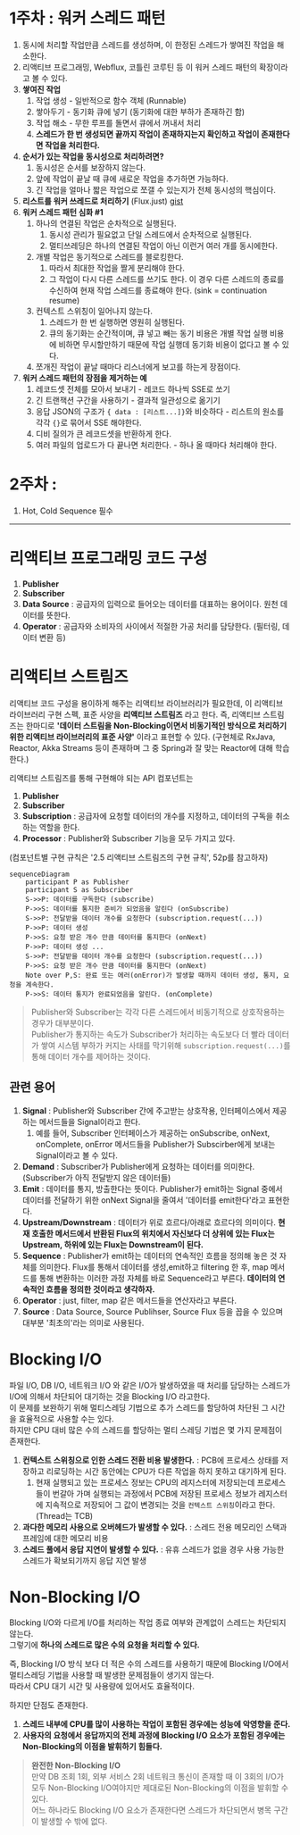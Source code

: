 
# 1주차 : 워커 스레드 패턴

1. 동시에 처리할 작업만큼 스레드를 생성하며, 이 한정된 스레드가 쌓여진 작업을 해소한다.
2. 리액티브 프로그래밍, Webflux, 코틀린 코루틴 등 이 워커 스레드 패턴의 확장이라고 볼 수 있다.
3. **쌓여진 작업**
   1. 작업 생성 - 일반적으로 함수 객체 (Runnable)
   2. 쌓아두기 - 동기화 큐에 넣기 (동기화에 대한 부하가 존재하긴 함)
   3. 작업 해소 - 무한 루프를 돌면서 큐에서 꺼내서 처리
   4. **스레드가 한 번 생성되면 끝까지 작업이 존재하지는지 확인하고 작업이 존재한다면 작업을 처리한다.**
4. **순서가 있는 작업을 동시성으로 처리하려면?**
   1. 동시성은 순서를 보장하지 않는다.
   2. 앞에 작업이 끝날 때 큐에 새로운 작업을 추가하면 가능하다.
   3. 긴 작업을 얼마나 짧은 작업으로 쪼갤 수 있는지가 전체 동시성의 핵심이다.
5. **리스트를 워커 쓰레드로 처리하기** (Flux.just) [gist](https://gist.github.com/hikaMaeng/7f30f8497478fd15a81118aac4d44650)
6. **워커 스레드 패턴 심화 #1**
   1. 하나의 연결된 작업은 순차적으로 실행된다.
      1. 동시성 관리가 필요없고 단일 스레드에서 순차적으로 실행된다.
      2. 멀티쓰레딩은 하나의 연결된 작업이 아닌 이런거 여러 개를 동시에한다.
   2. 개별 작업은 동기적으로 스레드를 블로킹한다.
      1. 따라서 최대한 작업을 짤게 분리해야 한다.
      2. 그 작업이 다시 다른 스레드를 쓰기도 한다. 이 경우 다른 스레드의 종료를 수신하여 현재 작업 스레드를 종료해야 한다. (sink = continuation resume)
   3. 컨텍스트 스위칭이 일어나지 않는다.
      1. 스레드가 한 번 실행하면 영원히 실행된다.
      2. 큐의 동기화는 순간적이며, 큐 넣고 빼는 동기 비용은 개별 작업 실행 비용에 비하면 무시할만하기 때문에 작업 실행데 동기화 비용이 없다고 볼 수 있다.
   4. 쪼개진 작업이 끝날 때마다 리스너에게 보고를 하는게 장점이다.
7. **워커 스레드 패턴의 장점을 제거하는 예**
   1. 레코드셋 전체를 모아서 보내기 - 레코드 하나씩 SSE로 쏘기
   2. 긴 트랜잭션 구간을 사용하기 - 결과적 일관성으로 옮기기
   3. 응답 JSON의 구조가 `{ data : [리스트...]}`와 비슷하다 - 리스트의 원소를 각각 `{}`로 묶어서 SSE 해야한다.
   4. 디비 질의가 큰 레코드셋을 반환하게 한다.
   5. 여러 파일의 업로드가 다 끝나면 처리한다. - 하나 올 때마다 처리해야 한다.

# 2주차 : 
1. Hot, Cold Sequence 필수 

***

# 리액티브 프로그래밍 코드 구성

1. **Publisher**
2. **Subscriber**
3. **Data Source** : 공급자의 입력으로 들어오는 데이터를 대표하는 용어이다. 원천 데이터를 뜻한다.
4. **Operator** : 공급자와 소비자의 사이에서 적절한 가공 처리를 담당한다. (필터링, 데이터 변환 등)

# 리액티브 스트림즈

리액티브 코드 구성을 용이하게 해주는 리액티브 라이브러리가 필요한데, 이 리액티브 라이브러리 구현 스펙, 표준 사양을 **리액티브 스트림즈** 라고 한다.
즉, 리액티브 스트림즈는 한마디로 **'데이터 스트림을 Non-Blocking이면서 비동기적인 방식으로 처리하기 위한 리액티브 라이브러리의 표준 사양'** 이라고 표현할 수 있다.
(구현체로 RxJava, Reactor, Akka Streams 등이 존재하며 그 중 Spring과 잘 맞는 Reactor에 대해 학습한다.)  
  
리액티브 스트림즈를 통해 구현해야 되는 API 컴포넌트는
1. **Publisher**
2. **Subscriber**
3. **Subscription** : 공급자에 요청할 데이터의 개수를 지정하고, 데이터의 구독을 취소하는 역할을 한다.
4. **Processor** : Publisher와 Subscriber 기능을 모두 가지고 있다.

(컴포넌트별 구현 규칙은 '2.5 리액티브 스트림즈의 구현 규칙', 52p를 참고하자)

```mermaid
sequenceDiagram
    participant P as Publisher 
    participant S as Subscriber
    S->>P: 데이터를 구독한다 (subscribe)
    P->>S: 데이터를 통지한 준비가 되었음을 알린다 (onSubscribe)
    S->>P: 전달받을 데이터 개수를 요청한다 (subscription.request(...))
    P->>P: 데이터 생성
    P->>S: 요청 받은 개수 만큼 데이터를 통지한다 (onNext)
    P->>P: 데이터 생성 ...
    S->>P: 전달받을 데이터 개수를 요청한다 (subscription.request(...))
    P->>S: 요청 받은 개수 만큼 데이터를 통지한다 (onNext)
    Note over P,S: 완료 또는 에러(onError)가 발생할 때까지 데이터 생성, 통지, 요청을 계속한다.
    P->>S: 데이터 통지가 완료되었음을 알린다. (onComplete)
```

> Publisher와 Subscriber는 각각 다른 스레드에서 비동기적으로 상호작용하는 경우가 대부분이다.  
> Publisher가 통지하는 속도가 Subscriber가 처리하는 속도보다 더 빨라 데이터가 쌓여 시스템 부하가 커지는 사태를 막기위해 `subscription.request(...)`를 통해 데이터 개수를 제어하는 것이다.

## 관련 용어

1. **Signal** : Publisher와 Subscriber 간에 주고받는 상호작용, 인터페이스에서 제공하는 메서드들을 Signal이라고 한다.
   1. 예를 들어, Subscriber 인터페이스가 제공하는 onSubscribe, onNext, onComplete, onError 메서드들을 Publisher가 Subscirber에게 보내는 Signal이라고 볼 수 있다.
2. **Demand** : Subscriber가 Publisher에게 요청하는 데이터를 의미한다. (Subscriber가 아직 전달받지 않은 데이터들)
3. **Emit** : 데이터를 통지, 방출한다는 뜻이다. Publisher가 emit하는 Signal 중에서 데이터를 전달하기 위한 onNext Signal을 줄여서 '데이터를 emit한다'라고 표현한다.
4. **Upstream/Downstream** : 데이터가 위로 흐르다/아래로 흐르다의 의미이다. **현재 호출한 메서드에서 반환된 Flux의 위치에서 자신보다 더 상위에 있는 Flux는 Upstream, 하위에 있는 Flux는 Downstream이 된다.**
5. **Sequence** : Publisher가 emit하는 데이터의 연속적인 흐름을 정의해 놓은 것 자체를 의미한다. Flux를 통해서 데이터를 생성,emit하고 filtering 한 후, map 메서드를 통해 변환하는 이러한 과정 자체를 바로 Sequence라고 부른다. **데이터의 연속적인 흐름을 정의한 것이라고 생각하자.**
6. **Operator** : just, filter, map 같은 메서드들을 연산자라고 부른다.
7. **Source** : Data Source, Source Publihser, Source Flux 등을 꼽을 수 있으며 대부분 '최초의'라는 의미로 사용된다.

# **Blocking I/O**

파일 I/O, DB I/O, 네트워크 I/O 와 같은 I/O가 발생하였을 때 처리를 담당하는 스레드가 I/O에 의해서 차단되어 대기하는 것을 Blocking I/O 라고한다.  
이 문제를 보완하기 위해 멀티스레딩 기법으로 추가 스레드를 할당하여 차단된 그 시간을 효율적으로 사용할 수는 있다.  
하지만 CPU 대비 많은 수의 스레드를 할당하는 멀티 스레딩 기법은 몇 가지 문제점이 존재한다.  

1. **컨텍스트 스위칭으로 인한 스레드 전환 비용 발생한다.** : PCB에 프로세스 상태를 저장하고 리로딩하는 시간 동안에는 CPU가 다른 작업을 하지 못하고 대기하게 된다.
   1. 현재 실행되고 있는 프로세스 정보는 CPU의 레지스터에 저장되는데 프로세스들이 번갈아 가며 실행되는 과정에서 PCB에 저장된 프로세스 정보가 레지스터에 지속적으로 저장되어 그 값이 변경되는 것을 `컨텍스트 스위칭`이라고 한다. (Thread는 TCB)
2. **과다한 메모리 사용으로 오버헤드가 발생할 수 있다.** : 스레드 전용 메모리인 스택과 프레임에 대한 메모리 비용
3. **스레드 풀에서 응답 지연이 발생할 수 있다.** : 유휴 스레드가 없을 경우 사용 가능한 스레드가 확보되기까지 응답 지연 발생

# **Non-Blocking I/O**

Blocking I/O와 다르게 I/O를 처리하는 작업 종료 여부와 관계없이 스레드는 차단되지 않는다.  
그렇기에 **하나의 스레드로 많은 수의 요청을 처리할 수 있다.**  
  
즉, Blocking I/O 방식 보다 더 적은 수의 스레드를 사용하기 때문에 Blocking I/O에서 멀티스레딩 기법을 사용할 때 발생한 문제점들이 생기지 않는다.  
따라서 CPU 대기 시간 및 사용량에 있어서도 효율적이다.  
  
하지만 단점도 존재한다.
1. **스레드 내부에 CPU를 많이 사용하는 작업이 포함된 경우에는 성능에 악영향을 준다.**
2. **사용자의 요청에서 응답까지의 전체 과정에 Blocking I/O 요소가 포함된 경우에는 Non-Blocking의 이점을 발휘하기 힘들다.**

> **완전한 Non-Blocking I/O**  
> 만약 DB 조회 1회, 외부 서비스 2회 네트워크 통신이 존재할 때 이 3회의 I/O가 모두 Non-Blocking I/O여야지만 제대로된 Non-Blocking의 이점을 발휘할 수 있다.  
> 어느 하나라도 Blocking I/O 요소가 존재한다면 스레드가 차단되면서 병목 구간이 발생할 수 밖에 없다.  